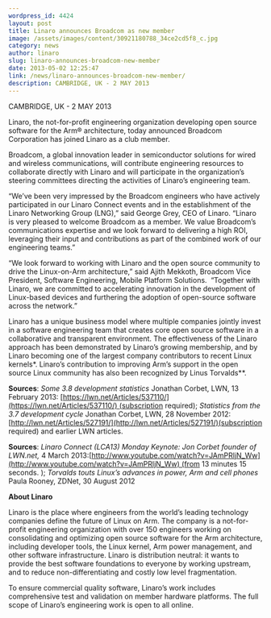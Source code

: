 ```yaml
---
wordpress_id: 4424
layout: post
title: Linaro announces Broadcom as new member
image: /assets/images/content/30921180788_34ce2cd5f8_c.jpg
category: news
author: linaro
slug: linaro-announces-broadcom-new-member
date: 2013-05-02 12:25:47
link: /news/linaro-announces-broadcom-new-member/
description: CAMBRIDGE, UK - 2 MAY 2013
---
```


CAMBRIDGE, UK - 2 MAY 2013

Linaro, the not-for-profit engineering organization developing open source software for the Arm® architecture, today announced Broadcom Corporation has joined Linaro as a club member.

Broadcom, a global innovation leader in semiconductor solutions for wired and wireless communications, will contribute engineering resources to collaborate directly with Linaro and will participate in the organization’s steering committees directing the activities of Linaro’s engineering team.

“We’ve been very impressed by the Broadcom engineers who have actively participated in our Linaro Connect events and in the establishment of the Linaro Networking Group (LNG),” said George Grey, CEO of Linaro. “Linaro is very pleased to welcome Broadcom as a member. We value Broadcom’s communications expertise and we look forward to delivering a high ROI, leveraging their input and contributions as part of the combined work of our engineering teams.”

“We look forward to working with Linaro and the open source community to drive the Linux-on-Arm architecture,” said Ajith Mekkoth, Broadcom Vice President, Software Engineering, Mobile Platform Solutions.  “Together with Linaro, we are committed to accelerating innovation in the development of Linux-based devices and furthering the adoption of open-source software across the network.”

Linaro has a unique business model where multiple companies jointly invest in a software engineering team that creates core open source software in a collaborative and transparent environment. The effectiveness of the Linaro approach has been demonstrated by Linaro’s growing membership, and by Linaro becoming one of the largest company contributors to recent Linux kernels\*. Linaro’s contribution to improving Arm’s support in the open source Linux community has also been recognized by Linus Torvalds\*\*.

**Sources**: *Some 3.8 development statistics* Jonathan Corbet, LWN, 13 February 2013: [https://lwn.net/Articles/537110/](https://lwn.net/Articles/537110/) (subscription required); *Statistics from the 3.7 development cycle* Jonathan Corbet, LWN, 28 November 2012:[http://lwn.net/Articles/527191/](http://lwn.net/Articles/527191/)(subscription required) and earlier LWN articles.

**Sources**: *Linaro Connect (LCA13) Monday Keynote: Jon Corbet founder of LWN.net,* 4 March 2013:[http://www.youtube.com/watch?v=JAmPRljN_Ww](http://www.youtube.com/watch?v=JAmPRljN_Ww) (from 13 minutes 15 seconds. ); *Torvalds touts Linux’s advances in power, Arm and cell phones* Paula Rooney, ZDNet, 30 August 2012

**About Linaro**

Linaro is the place where engineers from the world’s leading technology companies define the future of Linux on Arm. The company is a not-for-profit engineering organization with over 150 engineers working on consolidating and optimizing open source software for the Arm architecture, including developer tools, the Linux kernel, Arm power management, and other software infrastructure. Linaro is distribution neutral: it wants to provide the best software foundations to everyone by working upstream, and to reduce non-differentiating and costly low level fragmentation.

To ensure commercial quality software, Linaro’s work includes comprehensive test and validation on member hardware platforms. The full scope of Linaro’s engineering work is open to all online.